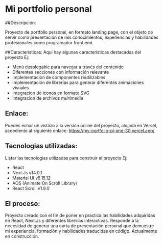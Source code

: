 # Mi portfolio personal 
##Descripción:
<p>
Proyecto de portfolio personal, en formato landing page, con el objeto de servir como presentación de mis conocimientos, experiencias y habilidades profesionales como programador front end.
</p>
##Caracteristicas:
Aquí hay algunas características destacadas del proyecto
Ej:
<p>
<ul>  
  <li>Menú desplegable para navegar a través del contenido</li>
  <li>Diferentes secciones con información relevante</li>
  <li>Implementación de componentes reutilizables</li>
  <li>Implementación de librerías para generar diferentes animaciones visuales</li>
  <li>Integracion de iconos en formato SVG</li>
  <li>Integracion de archivos multimedia</li>
</ul>

## Enlace:
Puedes echar un vistazo a la versión online del proyecto, alojada en Versel, accediento al siguiente enlace: https://my-portfolio-pi-one-30.vercel.app/ 

## Tecnologias utilizadas:
Listar las tecnologias utilizadas para construir el proyecto
Ej:
<ul>
  <li>React</li>
  <li>Next.Js v14.0.1</li>
  <li>Material UI v5.15.12</li>
  <li>AOS (Animate On Scroll Library)</li>
  <li>React Scroll v1.9.0</li>    
</ul>

## El proceso:
<p>
Proyecto creado con el fin de poner en practica las habilidades adquiridas en React, Next.Js y diferentes librerías interactivas. 
Responde a la necesidad de generar una carta de presentación personal que demuestre mi experiencia, formación y habilidades traducidas en código. 
Actualmente en construcción.
</p>
